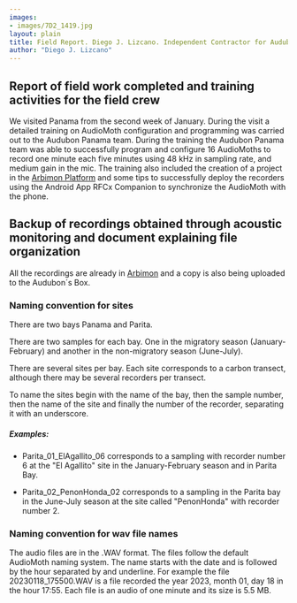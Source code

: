 ```yaml
---
images:
- images/7D2_1419.jpg
layout: plain
title: Field Report. Diego J. Lizcano. Independent Contractor for Audubon Americas
author: "Diego J. Lizcano"
---
```




## Report of field work completed and training activities for the field crew

We visited Panama from the second week of January. During the visit a detailed training on AudioMoth configuration and programming was carried out to the Audubon Panama team. During the training the Audubon Panama team was able to successfully program and configure 16 AudioMoths to record one minute each five minutes using 48 kHz in sampling rate, and medium gain in the mic. The training also included the creation of a project in the [Arbimon Platform](https://arbimon.rfcx.org/project/panama-blue-natural) and some tips to successfully deploy the recorders using the Android App RFCx Companion to synchronize the AudioMoth with the phone. 


## Backup of recordings obtained through acoustic monitoring and document explaining file organization

All the recordings are already in [Arbimon](https://arbimon.rfcx.org/project/panama-blue-natural) and a copy is also being uploaded to the Audubon´s Box. 

### Naming convention for sites

There are two bays Panama and Parita.  

There are two samples for each bay. One in the migratory season (January-February) and another in the non-migratory season (June-July).  

There are several sites per bay. Each site corresponds to a carbon transect, although there may be several recorders per transect.  

To name the sites begin with the name of the bay, then the sample number, then the name of the site and finally the number of the recorder, separating it with an underscore.  

##### Examples:

- Parita_01_ElAgallito_06 corresponds to a sampling with recorder number 6 at the "El Agallito" site in the January-February season and in Parita Bay.  

- Parita_02_PenonHonda_02 corresponds to a sampling in the Parita bay in the June-July season at the site called "PenonHonda" with recorder number 2.  

### Naming convention for wav file names

The audio files are in the .WAV format. The files follow the default AudioMoth naming system. The name starts with the date and is followed by the hour separated by and underline. For example the file 20230118_175500.WAV is a file recorded the year 2023, month 01, day 18 in the hour 17:55.
Each file is an audio of one minute and its size is 5.5 MB.

